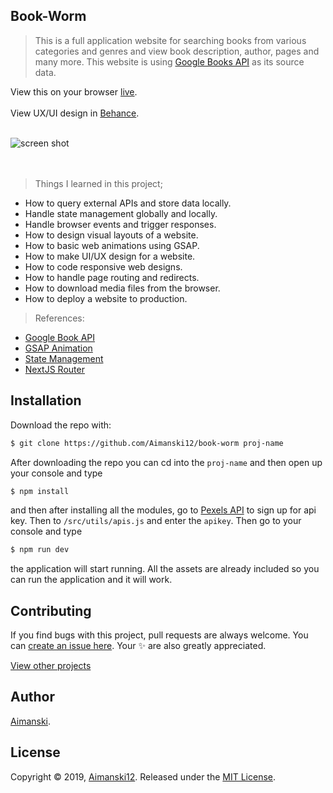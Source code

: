 ## Book-Worm

> This is a full application website for searching books from various categories and genres and view book description, author, pages and many more. This website is using [Google Books API](https://developers.google.com/books/docs/overview) as its source data.

View this on your browser [live](https://book-worm.vercel.app).<br><br>
View UX/UI design in [Behance](https://www.behance.net/gallery/106587429/Foto-Pics).<br><br>

<div float="left">
  <img src="https://github.com/Aimanski12/proj-resource/blob/master/libs/react/react28-ezgif.com-gif-maker.gif" alt="screen shot">
</div><br><br>

> Things I learned in this project;
  * How to query external APIs and store data locally.
  * Handle state management globally and locally.
  * Handle browser events and trigger responses.
  * How to design visual layouts of a website.
  * How to basic web animations using GSAP.
  * How to make UI/UX design for a website.
  * How to code responsive web designs.
  * How to handle page routing and redirects.
  * How to download media files from the browser.
  * How to deploy a website to production.

  > References:
  * [Google Book API](https://developers.google.com/books/docs/overview)
  * [GSAP Animation](https://greensock.com/gsap/)
  * [State Management](https://reactjs.org/docs/hooks-state.html)
  * [NextJS Router](https://nextjs.org/docs/api-reference/next/router)


## Installation


Download the repo with:

```bash
$ git clone https://github.com/Aimanski12/book-worm proj-name
```

After downloading the repo you can cd into the `proj-name` and then open up your console and type 

```bash
$ npm install
```

and then after installing all the modules, go to [Pexels API](https://www.pexels.com/api/) to sign up for api key. Then to `/src/utils/apis.js` and enter the `apikey`. Then go to your console and type

```bash
$ npm run dev
```

the application will start running. All the assets are already included so you can run the application and it will work. 

## Contributing

If you find bugs with this project, pull requests are always welcome. You can [create an issue here](https://github.com/Aimanski12/book-worm/issues/new).
Your :sparkles: are also greatly appreciated.

[View other projects](https://github.com/Aimanski12/web_dev_projects)

## Author

[Aimanski](http://bit.ly/aiman-profile-github).

## License 

Copyright © 2019, [Aimanski12](http://bit.ly/aiman-profile-github).
Released under the [MIT License](LICENSE).

